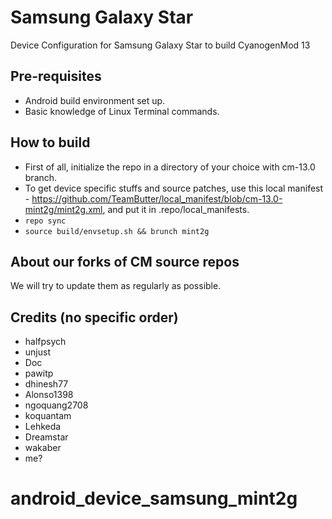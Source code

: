 # Samsung Galaxy Star
Device Configuration for Samsung Galaxy Star to build CyanogenMod 13

## Pre-requisites
* Android build environment set up.
* Basic knowledge of Linux Terminal commands.

## How to build
* First of all, initialize the repo in a directory of your choice with cm-13.0 branch.
* To get device specific stuffs and source patches, use this local manifest - https://github.com/TeamButter/local_manifest/blob/cm-13.0-mint2g/mint2g.xml, and put it in .repo/local_manifests.
* `repo sync`
* `source build/envsetup.sh && brunch mint2g`

## About our forks of CM source repos
We will try to update them as regularly as possible.

## Credits (no specific order)
* halfpsych
* unjust
* Doc
* pawitp
* dhinesh77
* Alonso1398
* ngoquang2708
* koquantam
* Lehkeda
* Dreamstar
* wakaber
* me?
# android_device_samsung_mint2g
